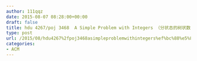 ```yaml
---
author: 111qqz
date: 2015-08-07 08:28:00+00:00
draft: false
title: hdu 4267/poj 3468  A Simple Problem with Integers （分状态的树状数组）
type: post
url: /2015/08/hdu4267%2fpoj3468asimpleproblemwithintegers%ef%bc%88%e5%88%86%e7%8a%b6%e6%80%81%e7%9a%84%e6%a0%91%e7%8a%b6%e6%95%b0%e7%bb%84%ef%bc%89/
categories:
- ACM
---
```


